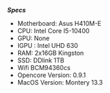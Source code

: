 

***Specs***
 
+ Motherboard: Asus H410M-E<br>
+ CPU: Intel Core I5-10400<br>
+ GPU: None<br>
+ IGPU : Intel UHD 630<br>
+ RAM: 2x16GB Kingston <br>
+ SSD: DDlink 1TB<br>
+ Wifi BCM94360cs<br>
+ Opencore Version: 0.9.1<br>
+ MacOS Version: Montery 13.3<br>
